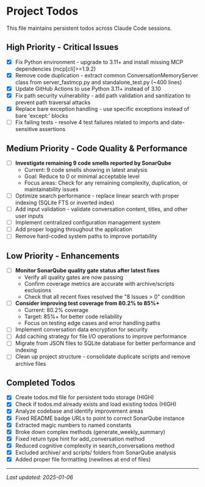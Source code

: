# Project Todos

This file maintains persistent todos across Claude Code sessions.

## High Priority - Critical Issues

- [x] Fix Python environment - upgrade to 3.11+ and install missing MCP dependencies (mcp[cli]>=1.9.2)
- [x] Remove code duplication - extract common ConversationMemoryServer class from server_fastmcp.py and standalone_test.py (~400 lines)
- [x] Update GitHub Actions to use Python 3.11+ instead of 3.10
- [x] Fix path security vulnerability - add path validation and sanitization to prevent path traversal attacks
- [x] Replace bare exception handling - use specific exceptions instead of bare 'except:' blocks
- [ ] Fix failing tests - resolve 4 test failures related to imports and date-sensitive assertions

## Medium Priority - Code Quality & Performance

- [ ] **Investigate remaining 9 code smells reported by SonarQube**
  - Current: 9 code smells showing in latest analysis
  - Goal: Reduce to 0 or minimal acceptable level
  - Focus areas: Check for any remaining complexity, duplication, or maintainability issues
- [ ] Optimize search performance - replace linear search with proper indexing (SQLite FTS or inverted index)
- [ ] Add input validation - validate conversation content, titles, and other user inputs
- [ ] Implement centralized configuration management system
- [ ] Add proper logging throughout the application
- [ ] Remove hard-coded system paths to improve portability

## Low Priority - Enhancements

- [ ] **Monitor SonarQube quality gate status after latest fixes**
  - Verify all quality gates are now passing
  - Confirm coverage metrics are accurate with archive/scripts exclusions
  - Check that all recent fixes resolved the "8 Issues > 0" condition
- [ ] **Consider improving test coverage from 80.2% to 85%+**
  - Current: 80.2% coverage
  - Target: 85%+ for better code reliability
  - Focus on testing edge cases and error handling paths
- [ ] Implement conversation data encryption for security
- [ ] Add caching strategy for file I/O operations to improve performance
- [ ] Migrate from JSON files to SQLite database for better performance and indexing
- [ ] Clean up project structure - consolidate duplicate scripts and remove archive files

## Completed Todos

- [x] Create todos.md file for persistent todo storage (HIGH)
- [x] Check if todos.md already exists and load existing todos (HIGH)
- [x] Analyze codebase and identify improvement areas
- [x] Fixed README badge URLs to point to correct SonarQube instance
- [x] Extracted magic numbers to named constants
- [x] Broke down complex methods (generate_weekly_summary)
- [x] Fixed return type hint for add_conversation method
- [x] Reduced cognitive complexity in search_conversations method
- [x] Excluded archive/ and scripts/ folders from SonarQube analysis
- [x] Added proper file formatting (newlines at end of files)

---
*Last updated: 2025-01-06*